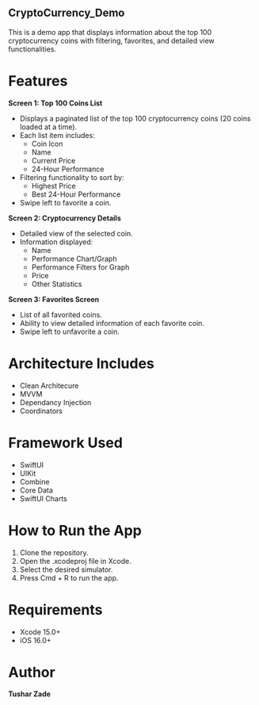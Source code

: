 ## CryptoCurrency_Demo

This is a demo app that displays information about the top 100 cryptocurrency coins with filtering, favorites, and detailed view functionalities.

# Features

**Screen 1: Top 100 Coins List**
- Displays a paginated list of the top 100 cryptocurrency coins (20 coins loaded at a time).
- Each list item includes:
  - Coin Icon
  - Name
  - Current Price
  - 24-Hour Performance
- Filtering functionality to sort by:
  - Highest Price
  - Best 24-Hour Performance
- Swipe left to favorite a coin.

**Screen 2: Cryptocurrency Details**
- Detailed view of the selected coin.
- Information displayed:
  - Name
  - Performance Chart/Graph
  - Performance Filters for Graph
  - Price
  - Other Statistics

**Screen 3: Favorites Screen**
- List of all favorited coins.
- Ability to view detailed information of each favorite coin.
- Swipe left to unfavorite a coin.

# Architecture Includes
- Clean Architecure
- MVVM
- Dependancy Injection
- Coordinators

# Framework Used

- SwiftUI
- UIKit
- Combine
- Core Data
- SwiftUI Charts

# How to Run the App
1. Clone the repository.
2. Open the .xcodeproj file in Xcode.
3. Select the desired simulator.
4. Press Cmd + R to run the app.

# Requirements
- Xcode 15.0+
- iOS 16.0+

# Author
**Tushar Zade**

